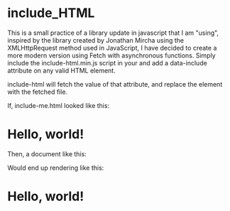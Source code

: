 ﻿# include_HTML
This is a small practice of a library update in javascript that I am "using", inspired by the library created by Jonathan Mircha using the XMLHttpRequest method used in JavaScript, I have decided to create a more modern version using Fetch with asynchronous functions. 
Simply include the include-html.min.js script in your <head> and add a data-include attribute on any valid HTML element.

include-html will fetch the value of that attribute, and replace the element with the fetched file.

If, include-me.html looked like this:

<h1>Hello, world!</h1>

Then, a document like this:

<head>
  <script src="include-html.min.js"></script>
</head>
<body>
  <div data-include="include-me.html"></div>
</body>

Would end up rendering like this:

<body>
  <h1>Hello, world!</h1>
</body>
